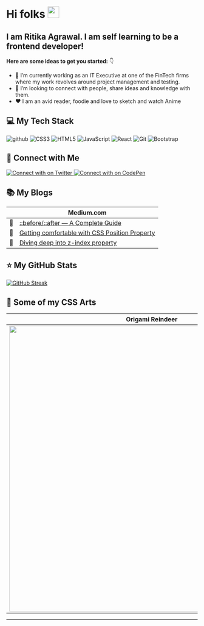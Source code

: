 # Hi folks <img src="https://raw.githubusercontent.com/MartinHeinz/MartinHeinz/master/wave.gif" width="30px">
## I am Ritika Agrawal. I am self learning to be a frontend developer!
 **Here are some ideas to get you started:** :point_down:

- 🔭 I’m currently working as an IT Executive at one of the FinTech firms where my work revolves around project management and testing.                           
- 👯 I’m looking to connect with people, share ideas and knowledge with them.
- :heart: I am an avid reader, foodie and love to sketch and watch Anime

 ## :computer: My Tech Stack
![github](https://img.shields.io/badge/GitHub-000000?style=for-the-badge&logo=GitHub&logoColor=white)
![CSS3](https://img.shields.io/badge/CSS3-1572B6?style=for-the-badge&logo=CSS3&logoColor=white)
![HTML5](https://img.shields.io/badge/HTML5-E34F26?style=for-the-badge&logo=HTML5&logoColor=white)
![JavaScript](https://img.shields.io/badge/JavaScript-F7DF1E?style=for-the-badge&logo=JavaScript&logoColor=white)
![React](https://img.shields.io/badge/React-61DAFB?style=for-the-badge&logo=React&logoColor=white)
![Git](https://img.shields.io/badge/Git-F05032?style=for-the-badge&logo=Git&logoColor=white)
![Bootstrap](https://img.shields.io/badge/Bootstrap-7952B3?style=for-the-badge&logo=Bootstrap&logoColor=white)

## :pushpin: Connect with Me
<a href="https://twitter.com/RitikaAgrawal08">
  <img src="https://img.shields.io/badge/Twitter-1DA1F2?style=for-the-badge&logo=Twitter&logoColor=white" alt="Connect with on Twitter"/>
</a>
<a href="https://codepen.io/RitikaAgrawal08">
  <img src="https://img.shields.io/badge/CodePen-000000?style=for-the-badge&logo=CodePen&logoColor=white" alt="Connect with on CodePen"/>
</a>

## :books: My Blogs
| | **Medium.com** |
| --- | ----- |
|:link: | [::before/::after — A Complete Guide](https://medium.com/@RitikaAgrawal08/before-after-a-complete-guide-5ae39240d520) |
|:link:| [Getting comfortable with CSS Position Property](https://medium.com/@RitikaAgrawal08/getting-comfortable-with-css-position-property-5ba7afe8299f) |
|:link:| [Diving deep into z-index property](https://medium.com/@RitikaAgrawal08/diving-deep-into-z-index-property-d60e3443f4ec) |


## :star: My GitHub Stats

[![GitHub Streak](https://streak-stats.demolab.com/?user=Ritika-Agrawal811)](https://git.io/streak-stats)

## :art: Some of my CSS Arts
| Origami Reindeer | Single Div Mario | Single Div Cake |
|:------------------: | :------------------: | :---------------: |
| <img src="https://res.cloudinary.com/djix6uusx/image/upload/v1605568639/reindeer_taffgx.png" width="750" height="750" align="center" /> | <img src="https://res.cloudinary.com/djix6uusx/image/upload/v1631041667/Mario_xn25sp.png" width="500" height="500" align="center" /> | <img src="https://res.cloudinary.com/djix6uusx/image/upload/v1631041668/Single_Div_cake_nxlmr2.png" width="750" height="500" align="center" /> |

<hr/>

